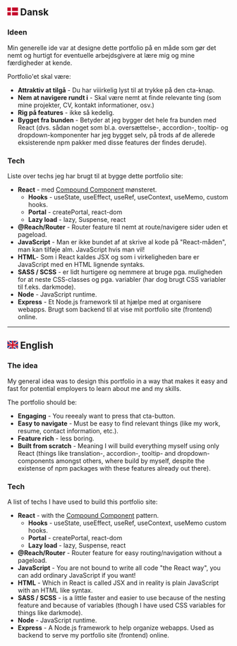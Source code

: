 ## <svg width="24" viewBox="0 0 130.18 101.86"><g transform="translate(-21.847 -92.699)"><g strokeWidth=".26458"><path d="m64.445 172.74v-21.828h-42.598v-14.552h42.598v-43.656h14.549l0.06768 21.762 0.06768 21.762 72.893 0.1342v14.548l-72.893 0.1342-0.06768 21.762-0.06768 21.762h-14.549z" fill="#fdfdfd"/><path d="m21.847 172.74v-21.828h42.598v43.656h-42.598zm57.215 0.0661 0.06768-21.762 72.893-0.1342v43.658h-73.028zm-57.215-58.275v-21.828h42.598v43.656h-42.598zm57.326 21.652c-0.097015-0.09701-0.17639-9.9197-0.17639-21.828v-21.652h73.025v43.656h-36.336c-19.985 0-36.415-0.0794-36.512-0.17639z" fill="#c5032b"/></g></g></svg> Dansk

### Ideen

Min generelle ide var at designe dette portfolio på en måde som gør det nemt og hurtigt for eventuelle arbejdsgivere at lære mig og mine færdigheder at kende.

Portfolio'et skal være:

- **Attraktiv at tilgå** - Du har viiirkelig lyst til at trykke på den cta-knap.
- **Nem at navigere rundt i** - Skal være nemt at finde relevante ting (som mine projekter, CV, kontakt informationer, osv.)
- **Rig på features** - ikke så kedelig.
- **Bygget fra bunden** - Betyder at jeg bygger det hele fra bunden med React (dvs. sådan noget som bl.a. oversættelse-, accordion-, tooltip- og dropdown-komponenter har jeg bygget selv, på trods af de allerede eksisterende npm pakker med disse features der findes derude).

### Tech

Liste over techs jeg har brugt til at bygge dette portfolio site:

- **React** - med [Compound Component](https://dev.to/bqardi/compound-components-react-1ag8) mønsteret.
  - **Hooks** - useState, useEffect, useRef, useContext, useMemo, custom hooks.
  - **Portal** - createPortal, react-dom
  - **Lazy load** - lazy, Suspense, react
- **@Reach/Router** - Router feature til nemt at route/navigere sider uden et pageload.
- **JavaScript** - Man er ikke bundet af at skrive al kode på "React-måden", man kan tilføje alm. JavaScript hvis man vil!
- **HTML**- Som i React kaldes JSX og som i virkeligheden bare er JavaScript med en HTML lignende syntaks.
- **SASS / SCSS** - er lidt hurtigere og nemmere at bruge pga. muligheden for at neste CSS-classes og pga. variabler (har dog brugt CSS variabler til f.eks. darkmode).
- **Node** - JavaScript runtime.
- **Express** - Et Node.js framework til at hjælpe med at organisere webapps. Brugt som backend til at vise mit portfolio site (frontend) online.

---

## <svg width="24" viewBox="0 0 130.18 101.86"><g transform="translate(-21.847 -92.699)"><g transform="matrix(.99989 0 0 .99989 .016107 .03214)" strokeWidth=".26458"><path d="m21.907 189.87 0.07225-4.692 14.023-11.583c7.7126-6.3705 15.238-12.564 16.722-13.763 1.4847-1.1989 2.6654-2.299 2.6238-2.4445-0.0491-0.17186-5.9321-0.28845-16.788-0.3327l-16.713-0.06812v-3.9672l55.695 0.1348 0.06776 20.704 0.06776 20.704h-4.2366v-12.7c0-6.985-0.0893-12.698-0.19844-12.695-0.10914 3e-3 -1.5201 1.1039-3.1354 2.4474-1.6153 1.3434-5.1277 4.249-7.8052 6.4567-2.6775 2.2078-8.2615 6.8193-12.409 10.248l-7.5406 6.2338-4.1288 0.01 4.7102-3.8806c2.5906-2.1343 6.0199-4.9685 7.6207-6.2981 1.6007-1.3297 7.0181-5.7935 12.039-9.9197 5.0205-4.1262 9.518-7.8666 9.9944-8.3121l0.86632-0.80992-0.14514-8.2181-1.2234-0.0793c-1.1708-0.0759-1.3243 3e-3 -3.5719 1.8435-3.327 2.7239-26.565 21.889-35.624 29.38l-7.6111 6.2939h-3.4431zm74.352-16.012 0.06776-20.704 55.695-0.1348v3.9712h-15.463c-9.2809 0-15.523 0.0987-15.615 0.24681-0.15989 0.2587 1.9937 2.0797 20.031 16.938l11.046 9.0991v3.3955l-2.0505-1.6991c-6.3976-5.3013-32.597-26.887-33.241-27.387-0.73844-0.57358-0.95538-0.59287-6.6651-0.59287-4.1968 0-5.9567 0.0888-6.0918 0.30736-0.1136 0.18379 0.22067 0.63587 0.83143 1.1245 1.0489 0.83912 14.567 11.977 22.346 18.411 2.4011 1.986 8.2111 6.7872 12.911 10.669l8.5455 7.0584-14.71-4e-3 -2.7781-2.3338c-1.528-1.2836-7.6002-6.3044-13.494-11.157-5.8936-4.8529-12.039-9.9335-13.657-11.29-1.6177-1.3566-3.0762-2.4666-3.2412-2.4666-0.21948 0-0.29981 3.651-0.29981 13.626v13.626h-4.2366zm-74.412-41.605v-1.9856h15.61c9.064 0 15.61-0.0998 15.61-0.23792 0-0.13085-4.7327-4.1403-10.517-8.9099-5.7845-4.7696-11.827-9.7575-13.428-11.084s-3.8927-3.2211-5.0932-4.2098l-2.1828-1.7976v-3.3834l13.692 11.292c7.5307 6.2108 15.597 12.873 17.926 14.806l4.2333 3.5131 6.1516 6e-3c4.7552 5e-3 6.1484-0.0692 6.1377-0.32485-0.0076-0.18191-2.4129-2.2953-5.3452-4.6964s-8.135-6.6837-11.562-9.517c-6.2108-5.1353-23.017-19.002-26.121-21.552l-1.634-1.3425 14.56-0.14074 3.0921 2.5839c11.26 9.4097 29.761 24.559 30.08 24.63 0.32948 0.0737 0.38228-1.7991 0.38228-13.56v-13.645h4.2366l-0.06776 20.704-0.06776 20.704-55.695 0.1348zm74.524 1.8068c-0.09701-0.097-0.17639-9.4434-0.17639-20.77v-20.593h4.2333v12.7c0 6.985 0.0937 12.7 0.20833 12.7 0.11458 0 1.335-0.93157 2.712-2.0702 1.377-1.1386 8.3075-6.8586 15.401-12.711l12.897-10.641 3.9075 0.15458-9.8241 8.1115c-5.4032 4.4613-13.31 10.988-17.57 14.503l-7.7457 6.3912 0.1456 8.3008 1.2323 0.0796c1.1724 0.0758 1.3395-7e-3 3.4396-1.7063 2.5109-2.0316 10.871-8.9203 30.095-24.798l13.335-11.014h3.3595l-4e-3 4.6964-4e-3 4.6964-1.7824 1.4482c-2.3238 1.888-28.616 23.559-30.424 25.076-0.76399 0.64124-1.3891 1.2758-1.3891 1.41 0 0.14655 6.7154 0.24413 16.801 0.24413h16.802v3.9688h-27.737c-15.255 0-27.817-0.0794-27.914-0.17639z" fill="#f5f1f3"/><path d="m25.551 194.45c0-0.11645 3.6826-3.1762 24.871-20.664 22.236-18.353 20.264-16.829 21.664-16.738l1.2225 0.0793 0.14514 8.2181-0.86632 0.80992c-0.47648 0.44546-4.974 4.1859-9.9944 8.3121-5.0205 4.1262-10.438 8.5901-12.039 9.9197-1.6007 1.3297-5.03 4.1638-7.6207 6.2981l-4.7102 3.8806h-6.3361c-3.4849 0-6.3361-0.0521-6.3361-0.11578zm52.058-20.588-0.067757-20.704-55.695-0.13472v-18.781l55.695-0.1348 0.06776-20.704 0.06776-20.704h18.514l0.06776 20.704 0.06776 20.704 55.695 0.1348v18.781l-55.695 0.1348-0.06776 20.704-0.06776 20.704h-18.514zm62.453 13.645c-4.7-3.8821-10.51-8.6833-12.911-10.669-7.779-6.4344-21.297-17.572-22.346-18.411-0.61076-0.48861-0.94503-0.94069-0.83143-1.1245 0.13508-0.21856 1.895-0.30736 6.0918-0.30736 5.7097 0 5.9267 0.0193 6.6651 0.59287 0.6434 0.49975 26.843 22.086 33.241 27.387l2.0505 1.6991v7.8918h-3.4142zm-92.815-65.888c-5.7481-4.7516-13.785-11.391-17.859-14.755l-7.4083-6.1161-0.07304-4.0234-0.07304-4.0234h3.3545l4.2401 3.5057c17.793 14.711 32.195 26.584 37.469 30.89 1.6935 1.3824 3.0846 2.6624 3.0915 2.8443 0.0096 0.25564-1.3842 0.32921-6.1391 0.32404l-6.1516-7e-3zm53.358 8.4762c-0.097-0.097-0.17639-1.9971-0.17639-4.2225v-4.0461l7.4698-6.1624c4.1084-3.3893 12.047-9.9426 17.641-14.563l10.171-8.4005h12.903l-1.6687 1.408c-0.91779 0.7744-7.2051 5.9752-13.972 11.557-6.7667 5.5821-15.28 12.605-18.918 15.607-11.479 9.4708-10.843 8.9988-12.135 8.9988-0.62622 0-1.218-0.0794-1.315-0.17639z" fill="#cf152d"/><path d="m42.759 194.2c0.21308-0.19769 4.1974-3.4941 8.8541-7.3253s9.8401-8.1046 11.519-9.4963c6.9696-5.7782 9.815-8.0916 10.055-8.1749 0.16023-0.0556 0.25419 4.6144 0.25419 12.634v12.722h-15.535c-13.103 0-15.474-0.0563-15.147-0.35942zm57.67-13.267c0-9.975 0.0803-13.626 0.29981-13.626 0.1649 0 1.6234 1.11 3.2412 2.4666 1.6177 1.3566 7.7634 6.4353 13.657 11.286 10.612 8.7337 15.116 12.467 15.866 13.147 0.32286 0.29339-2.3997 0.35205-16.338 0.35205h-16.725zm-78.581-9.798v-14.151l16.713 0.0681c10.859 0.0443 16.738 0.16078 16.785 0.3327 0.03959 0.14552-0.60534 0.80932-1.4332 1.4751-0.82785 0.66579-8.381 6.8839-16.785 13.818l-15.28 12.608zm119.59 3.4233c-18.713-15.428-20.652-17.068-20.496-17.32 0.0938-0.15178 6.2134-0.24958 15.617-0.24958h15.463v13.097c0 7.2033-0.0298 13.095-0.0661 13.093-0.0364-2e-3 -4.7691-3.881-10.517-8.6202zm-119.59-57.413v-13.12l2.1828 1.7976c1.2005 0.98869 3.4925 2.8831 5.0932 4.2098s7.6432 6.3146 13.428 11.084c5.7845 4.7696 10.517 8.7791 10.517 8.9099 0 0.13815-6.5464 0.23792-15.61 0.23792h-15.61zm96.573 12.876c0-0.29569-0.47335 0.10246 16.536-13.909 7.5671-6.2333 14.354-11.828 15.081-12.433 0.7276-0.60498 1.4717-1.1878 1.6536-1.2953 0.26288-0.15526 0.33073 2.6846 0.33073 13.843v14.039h-16.801c-10.086 0-16.801-0.0976-16.801-0.24413zm-57.811-20.158c-19.067-15.768-20.505-16.965-20.505-17.07 0-0.05423 7.5009-0.09859 16.669-0.09859h16.669v13.626c0 10.729-0.07031 13.624-0.33073 13.617-0.1819-5e-3 -5.8076-4.5385-12.502-10.074zm39.82-4.4687v-12.7h15.537c15.227 0 15.526 0.01 15.015 0.4985-0.28699 0.27417-6.0582 5.0577-12.825 10.63-6.7667 5.5724-13.43 11.063-14.807 12.202-1.377 1.1385-2.5974 2.07-2.712 2.07s-0.20833-5.715-0.20833-12.7z" fill="#00217b"/></g></g></svg> English

### The idea

My general idea was to design this portfolio in a way that makes it easy and fast for potential employers to learn about me and my skills.

The portfolio should be:

- **Engaging** - You reeealy want to press that cta-button.
- **Easy to navigate** - Must be easy to find relevant things (like my work, resume, contact information, etc.).
- **Feature rich** - less boring.
- **Built from scratch** - Meaning I will build everything myself using only React (things like translation-, accordion-, tooltip- and dropdown-components amongst others, where build by myself, despite the existense of npm packages with these features already out there).

### Tech

A list of techs I have used to build this portfolio site:

- **React** - with the [Compound Component](https://dev.to/bqardi/compound-components-react-1ag8) pattern.
  - **Hooks** - useState, useEffect, useRef, useContext, useMemo custom hooks.
  - **Portal** - createPortal, react-dom
  - **Lazy load** - lazy, Suspense, react
- **@Reach/Router** - Router feature for easy routing/navigation without a pageload.
- **JavaScript** - You are not bound to write all code "the React way", you can add ordinary JavaScript if you want!
- **HTML** - Which in React is called JSX and in reality is plain JavaScript with an HTML like syntax.
- **SASS / SCSS** - is a little faster and easier to use because of the nesting feature and because of variables (though I have used CSS variables for things like darkmode).
- **Node** - JavaScript runtime.
- **Express** - A Node.js framework to help organize webapps. Used as backend to serve my portfolio site (frontend) online.
